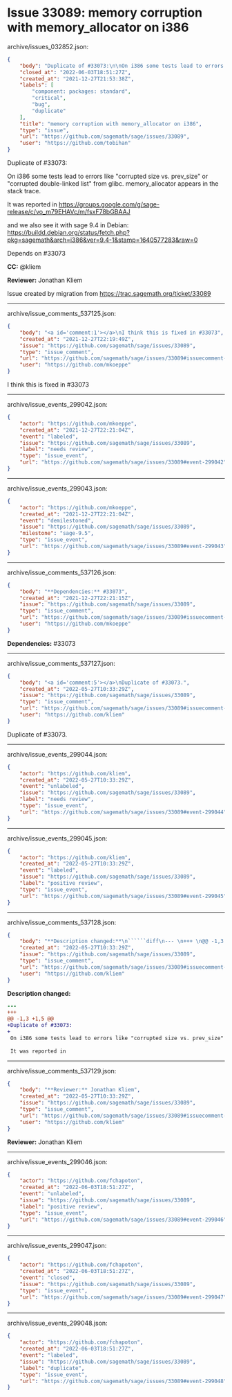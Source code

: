 # Issue 33089: memory corruption with memory_allocator on i386

archive/issues_032852.json:
```json
{
    "body": "Duplicate of #33073:\n\nOn i386 some tests lead to errors like \"corrupted size vs. prev_size\" or \"corrupted double-linked list\" from glibc. memory_allocator appears in the stack trace.\n\nIt was reported in\nhttps://groups.google.com/g/sage-release/c/vo_m79EHAVc/m/fsxF78bGBAAJ\n\nand we also see it with sage 9.4 in Debian:\nhttps://buildd.debian.org/status/fetch.php?pkg=sagemath&arch=i386&ver=9.4-1&stamp=1640577283&raw=0\n\nDepends on #33073\n\n**CC:**  @kliem\n\n**Reviewer:** Jonathan Kliem\n\nIssue created by migration from https://trac.sagemath.org/ticket/33089\n\n",
    "closed_at": "2022-06-03T18:51:27Z",
    "created_at": "2021-12-27T21:53:38Z",
    "labels": [
        "component: packages: standard",
        "critical",
        "bug",
        "duplicate"
    ],
    "title": "memory corruption with memory_allocator on i386",
    "type": "issue",
    "url": "https://github.com/sagemath/sage/issues/33089",
    "user": "https://github.com/tobihan"
}
```
Duplicate of #33073:

On i386 some tests lead to errors like "corrupted size vs. prev_size" or "corrupted double-linked list" from glibc. memory_allocator appears in the stack trace.

It was reported in
https://groups.google.com/g/sage-release/c/vo_m79EHAVc/m/fsxF78bGBAAJ

and we also see it with sage 9.4 in Debian:
https://buildd.debian.org/status/fetch.php?pkg=sagemath&arch=i386&ver=9.4-1&stamp=1640577283&raw=0

Depends on #33073

**CC:**  @kliem

**Reviewer:** Jonathan Kliem

Issue created by migration from https://trac.sagemath.org/ticket/33089





---

archive/issue_comments_537125.json:
```json
{
    "body": "<a id='comment:1'></a>\nI think this is fixed in #33073",
    "created_at": "2021-12-27T22:19:49Z",
    "issue": "https://github.com/sagemath/sage/issues/33089",
    "type": "issue_comment",
    "url": "https://github.com/sagemath/sage/issues/33089#issuecomment-537125",
    "user": "https://github.com/mkoeppe"
}
```

<a id='comment:1'></a>
I think this is fixed in #33073



---

archive/issue_events_299042.json:
```json
{
    "actor": "https://github.com/mkoeppe",
    "created_at": "2021-12-27T22:21:04Z",
    "event": "labeled",
    "issue": "https://github.com/sagemath/sage/issues/33089",
    "label": "needs review",
    "type": "issue_event",
    "url": "https://github.com/sagemath/sage/issues/33089#event-299042"
}
```



---

archive/issue_events_299043.json:
```json
{
    "actor": "https://github.com/mkoeppe",
    "created_at": "2021-12-27T22:21:04Z",
    "event": "demilestoned",
    "issue": "https://github.com/sagemath/sage/issues/33089",
    "milestone": "sage-9.5",
    "type": "issue_event",
    "url": "https://github.com/sagemath/sage/issues/33089#event-299043"
}
```



---

archive/issue_comments_537126.json:
```json
{
    "body": "**Dependencies:** #33073",
    "created_at": "2021-12-27T22:21:15Z",
    "issue": "https://github.com/sagemath/sage/issues/33089",
    "type": "issue_comment",
    "url": "https://github.com/sagemath/sage/issues/33089#issuecomment-537126",
    "user": "https://github.com/mkoeppe"
}
```

**Dependencies:** #33073



---

archive/issue_comments_537127.json:
```json
{
    "body": "<a id='comment:5'></a>\nDuplicate of #33073.",
    "created_at": "2022-05-27T10:33:29Z",
    "issue": "https://github.com/sagemath/sage/issues/33089",
    "type": "issue_comment",
    "url": "https://github.com/sagemath/sage/issues/33089#issuecomment-537127",
    "user": "https://github.com/kliem"
}
```

<a id='comment:5'></a>
Duplicate of #33073.



---

archive/issue_events_299044.json:
```json
{
    "actor": "https://github.com/kliem",
    "created_at": "2022-05-27T10:33:29Z",
    "event": "unlabeled",
    "issue": "https://github.com/sagemath/sage/issues/33089",
    "label": "needs review",
    "type": "issue_event",
    "url": "https://github.com/sagemath/sage/issues/33089#event-299044"
}
```



---

archive/issue_events_299045.json:
```json
{
    "actor": "https://github.com/kliem",
    "created_at": "2022-05-27T10:33:29Z",
    "event": "labeled",
    "issue": "https://github.com/sagemath/sage/issues/33089",
    "label": "positive review",
    "type": "issue_event",
    "url": "https://github.com/sagemath/sage/issues/33089#event-299045"
}
```



---

archive/issue_comments_537128.json:
```json
{
    "body": "**Description changed:**\n``````diff\n--- \n+++ \n@@ -1,3 +1,5 @@\n+Duplicate of #33073:\n+\n On i386 some tests lead to errors like \"corrupted size vs. prev_size\" or \"corrupted double-linked list\" from glibc. memory_allocator appears in the stack trace.\n \n It was reported in\n``````\n",
    "created_at": "2022-05-27T10:33:29Z",
    "issue": "https://github.com/sagemath/sage/issues/33089",
    "type": "issue_comment",
    "url": "https://github.com/sagemath/sage/issues/33089#issuecomment-537128",
    "user": "https://github.com/kliem"
}
```

**Description changed:**
``````diff
--- 
+++ 
@@ -1,3 +1,5 @@
+Duplicate of #33073:
+
 On i386 some tests lead to errors like "corrupted size vs. prev_size" or "corrupted double-linked list" from glibc. memory_allocator appears in the stack trace.
 
 It was reported in
``````




---

archive/issue_comments_537129.json:
```json
{
    "body": "**Reviewer:** Jonathan Kliem",
    "created_at": "2022-05-27T10:33:29Z",
    "issue": "https://github.com/sagemath/sage/issues/33089",
    "type": "issue_comment",
    "url": "https://github.com/sagemath/sage/issues/33089#issuecomment-537129",
    "user": "https://github.com/kliem"
}
```

**Reviewer:** Jonathan Kliem



---

archive/issue_events_299046.json:
```json
{
    "actor": "https://github.com/fchapoton",
    "created_at": "2022-06-03T18:51:27Z",
    "event": "unlabeled",
    "issue": "https://github.com/sagemath/sage/issues/33089",
    "label": "positive review",
    "type": "issue_event",
    "url": "https://github.com/sagemath/sage/issues/33089#event-299046"
}
```



---

archive/issue_events_299047.json:
```json
{
    "actor": "https://github.com/fchapoton",
    "created_at": "2022-06-03T18:51:27Z",
    "event": "closed",
    "issue": "https://github.com/sagemath/sage/issues/33089",
    "type": "issue_event",
    "url": "https://github.com/sagemath/sage/issues/33089#event-299047"
}
```



---

archive/issue_events_299048.json:
```json
{
    "actor": "https://github.com/fchapoton",
    "created_at": "2022-06-03T18:51:27Z",
    "event": "labeled",
    "issue": "https://github.com/sagemath/sage/issues/33089",
    "label": "duplicate",
    "type": "issue_event",
    "url": "https://github.com/sagemath/sage/issues/33089#event-299048"
}
```
